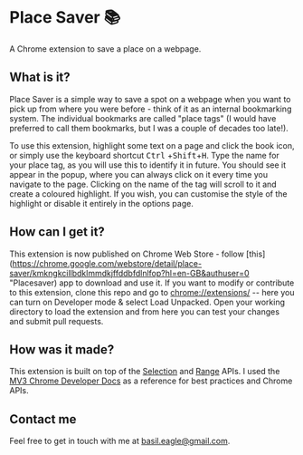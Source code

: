 # Place Saver :books: #
A Chrome extension to save a place on a webpage.

## What is it? ##
Place Saver is a simple way to save a spot on a webpage when you want to pick up from where you were before - think of it as an internal bookmarking system. The individual bookmarks are called "place tags" (I would have preferred to call them bookmarks, but I was a couple of decades too late!).

To use this extension, highlight some text on a page and click the book icon, or simply use the keyboard shortcut <kbd>Ctrl</kbd> +<kbd>Shift</kbd>+<kbd>H</kbd>. Type the name for your place tag, as you will use this to identify it in future. You should see it appear in the popup, where you can always click on it every time you navigate to the page. Clicking on the name of the tag will scroll to it and create a coloured highlight. If you wish, you can customise the style of the highlight or disable it entirely in the options page.

## How can I get it? ##
This extension is now published on Chrome Web Store - follow [this](https://chrome.google.com/webstore/detail/place-saver/kmkngkcillbdklmmdkjffddbfdlnlfop?hl=en-GB&authuser=0 "Placesaver) app to download and use it. If you want to modify or contribute to this extension, clone this repo and go to <chrome://extensions/> -- here you can turn on Developer mode & select Load Unpacked. Open your working directory to load the extension and from here you can test your changes and submit pull requests.

## How was it made? ##
This extension is built on top of the [Selection](https://developer.mozilla.org/en-US/docs/Web/API/Selection "Selection API") and [Range](https://developer.mozilla.org/en-US/docs/Web/API/Range "Range API") APIs. I used the [MV3 Chrome Developer Docs](https://developer.chrome.com/docs/extensions/mv3/ "MV3 Chrome Developer Docs") as a reference for best practices and Chrome APIs.

## Contact me ##
Feel free to get in touch with me at basil.eagle@gmail.com.
